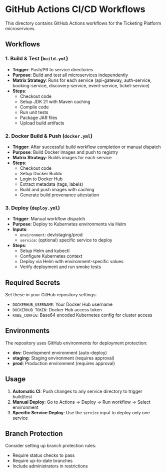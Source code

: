 # GitHub Actions CI/CD Workflows

This directory contains GitHub Actions workflows for the Ticketing Platform microservices.

## Workflows

### 1. Build & Test (`build.yml`)
- **Trigger**: Push/PR to service directories
- **Purpose**: Build and test all microservices independently
- **Matrix Strategy**: Runs for each service (api-gateway, auth-service, booking-service, discovery-service, event-service, ticket-service)
- **Steps**:
  - Checkout code
  - Setup JDK 21 with Maven caching
  - Compile code
  - Run unit tests
  - Package JAR files
  - Upload build artifacts

### 2. Docker Build & Push (`docker.yml`)
- **Trigger**: After successful build workflow completion or manual dispatch
- **Purpose**: Build Docker images and push to registry
- **Matrix Strategy**: Builds images for each service
- **Steps**:
  - Checkout code
  - Setup Docker Buildx
  - Login to Docker Hub
  - Extract metadata (tags, labels)
  - Build and push images with caching
  - Generate build provenance attestation

### 3. Deploy (`deploy.yml`)
- **Trigger**: Manual workflow dispatch
- **Purpose**: Deploy to Kubernetes environments via Helm
- **Inputs**:
  - `environment`: dev/staging/prod
  - `service`: (optional) specific service to deploy
- **Steps**:
  - Setup Helm and kubectl
  - Configure Kubernetes context
  - Deploy via Helm with environment-specific values
  - Verify deployment and run smoke tests

## Required Secrets

Set these in your GitHub repository settings:

- `DOCKERHUB_USERNAME`: Your Docker Hub username
- `DOCKERHUB_TOKEN`: Docker Hub access token
- `KUBE_CONFIG`: Base64 encoded Kubernetes config for cluster access

## Environments

The repository uses GitHub environments for deployment protection:

- **dev**: Development environment (auto-deploy)
- **staging**: Staging environment (requires approval)
- **prod**: Production environment (requires approval)

## Usage

1. **Automatic CI**: Push changes to any service directory to trigger build/test
2. **Manual Deploy**: Go to Actions → Deploy → Run workflow → Select environment
3. **Specific Service Deploy**: Use the `service` input to deploy only one service

## Branch Protection

Consider setting up branch protection rules:
- Require status checks to pass
- Require up-to-date branches
- Include administrators in restrictions